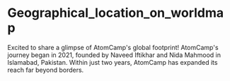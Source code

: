 # Geographical_location_on_worldmap

Excited to share a glimpse of AtomCamp's global footprint! AtomCamp's journey began in 2021, founded by Naveed Iftikhar and Nida Mahmood in Islamabad, Pakistan. Within just two years, AtomCamp has expanded its reach far beyond borders.
